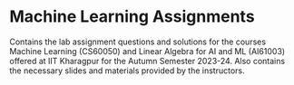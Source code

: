 # Machine Learning Assignments

Contains the lab assignment questions and solutions for the courses Machine Learning (CS60050) and Linear Algebra for AI and ML (AI61003) offered at IIT Kharagpur for the Autumn Semester 2023-24.
Also contains the necessary slides and materials provided by the instructors.
